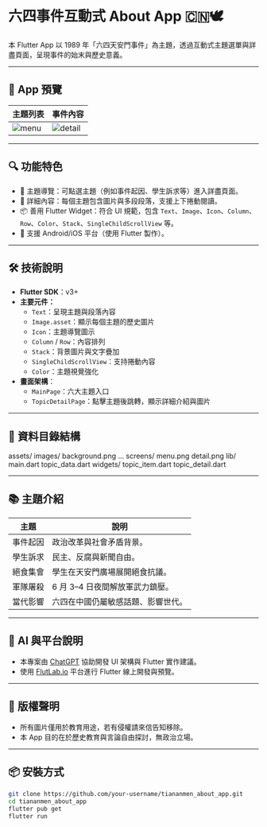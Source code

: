 # 六四事件互動式 About App 🇨🇳🕊

本 Flutter App 以 1989 年「六四天安門事件」為主題，透過互動式主題選單與詳盡頁面，呈現事件的始末與歷史意義。

---

## 📱 App 預覽

| 主題列表 | 事件內容 |
|----------|----------|
| ![menu](assets/screens/menu.png) | ![detail](assets/screens/detail.png) |

---

## 🔍 功能特色

- 🎯 主題導覽：可點選主題（例如事件起因、學生訴求等）進入詳盡頁面。
- 📖 詳細內容：每個主題包含圖片與多段段落，支援上下捲動閱讀。
- 📦 善用 Flutter Widget：符合 UI 規範，包含 `Text`、`Image`、`Icon`、`Column`、`Row`、`Color`、`Stack`、`SingleChildScrollView` 等。
- 📱 支援 Android/iOS 平台（使用 Flutter 製作）。

---

## 🛠 技術說明

- **Flutter SDK**：v3+
- **主要元件：**
  - `Text`：呈現主題與段落內容
  - `Image.asset`：顯示每個主題的歷史圖片
  - `Icon`：主題導覽圖示
  - `Column` / `Row`：內容排列
  - `Stack`：背景圖片與文字疊加
  - `SingleChildScrollView`：支持捲動內容
  - `Color`：主題視覺強化
- **畫面架構**：
  - `MainPage`：六大主題入口
  - `TopicDetailPage`：點擊主題後跳轉，顯示詳細介紹與圖片

---

## 📂 資料目錄結構

assets/
images/
background.png
...
screens/
menu.png
detail.png
lib/
main.dart
topic_data.dart
widgets/
topic_item.dart
topic_detail.dart


---

## 📚 主題介紹

| 主題 | 說明 |
|------|------|
| 事件起因 | 政治改革與社會矛盾背景。 |
| 學生訴求 | 民主、反腐與新聞自由。 |
| 絕食集會 | 學生在天安門廣場展開絕食抗議。 |
| 軍隊屠殺 | 6 月 3–4 日夜間解放軍武力鎮壓。 |
| 當代影響 | 六四在中國仍屬敏感話題、影響世代。 |

---

## 🤖 AI 與平台說明

- 本專案由 [ChatGPT](https://chat.openai.com) 協助開發 UI 架構與 Flutter 實作建議。
- 使用 [FlutLab.io](https://flutlab.io) 平台進行 Flutter 線上開發與預覽。

---

## 📜 版權聲明

- 所有圖片僅用於教育用途，若有侵權請來信告知移除。
- 本 App 目的在於歷史教育與言論自由探討，無政治立場。

---

## 📦 安裝方式

```bash
git clone https://github.com/your-username/tiananmen_about_app.git
cd tiananmen_about_app
flutter pub get
flutter run
